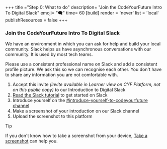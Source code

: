 +++
title ="Step 0: What to do"
description= "Join the CodeYourFuture Intro To Digital Slack"
emoji= "🗨"
time= 60
[build]
  render = 'never'
  list = 'local'
  publishResources = false 
+++

### Join the CodeYourFuture Intro To Digital Slack

We have an environment in which you can ask for help and build your local community. Slack helps us have asynchronous conversations with our community. It is used by most tech teams.

Please use a consistent professional name on Slack and add a consistent profile picture. We ask this so we can recognise each other. You don't have to share any information you are not comfortable with.

1. Accept this invite _(invite available in Learner view on CYF Platform, not on this public copy)_ to our Introduction to Digital Slack
2. [Read the Slack tutorial](https://slack.com/intl/en-gb/help/articles/360059928654-How-to-use-Slack--your-quick-start-guide) to get started on Slack
3. Introduce yourself on the [#introduce-yourself-to-codeyourfuture channel](https://cyf-introtodigital.slack.com/archives/CQ8HYL25C)
4. Make a screenshot of your introduction on our Slack channel
5. Upload the screenshot to this platform

> [!TIP]
> If you don't know how to take a screenshot from your device, [Take a screenshot](https://www.take-a-screenshot.org/android.html) can help you.
